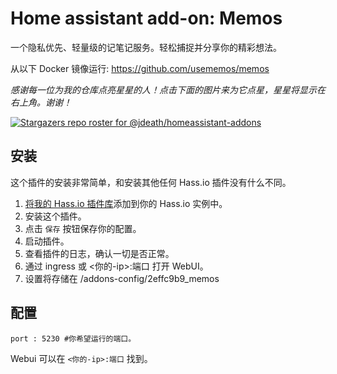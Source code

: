 # Home assistant add-on: Memos

一个隐私优先、轻量级的记笔记服务。轻松捕捉并分享你的精彩想法。

从以下 Docker 镜像运行: https://github.com/usememos/memos


_感谢每一位为我的仓库点亮星星的人！点击下面的图片来为它点星，星星将显示在右上角。谢谢！_

[![Stargazers repo roster for @jdeath/homeassistant-addons](https://reporoster.com/stars/jdeath/homeassistant-addons)](https://github.com/jdeath/homeassistant-addons/stargazers)


## 安装

这个插件的安装非常简单，和安装其他任何 Hass.io 插件没有什么不同。

1. [将我的 Hass.io 插件库][repository]添加到你的 Hass.io 实例中。
1. 安装这个插件。
1. 点击 `保存` 按钮保存你的配置。
1. 启动插件。
1. 查看插件的日志，确认一切是否正常。
1. 通过 ingress 或 <你的-ip>:端口 打开 WebUI。
1. 设置将存储在 /addons-config/2effc9b9_memos

## 配置

```
port : 5230 #你希望运行的端口。
```

Webui 可以在 `<你的-ip>:端口` 找到。

[repository]: https://github.com/jdeath/homeassistant-addons